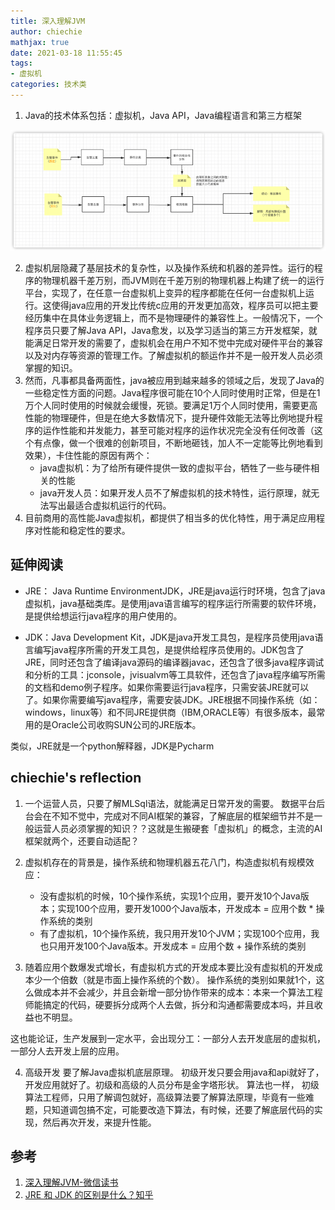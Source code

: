 ```yaml
---
title: 深入理解JVM
author: chiechie
mathjax: true
date: 2021-03-18 11:55:45
tags:
- 虚拟机
categories: 技术类
---
```


1. Java的技术体系包括：虚拟机，Java API，Java编程语言和第三方框架

![图1-Java的技术体系](img.png)

2. 虚拟机层隐藏了基层技术的复杂性，以及操作系统和机器的差异性。运行的程序的物理机器千差万别，而JVM则在千差万别的物理机器上构建了统一的运行平台，实现了，在任意一台虚拟机上变异的程序都能在任何一台虚拟机上运行。这使得java应用的开发比传统c应用的开发更加高效，程序员可以把主要经历集中在具体业务逻辑上，而不是物理硬件的兼容性上。一般情况下，一个程序员只要了解Java API，Java愈发，以及学习适当的第三方开发框架，就能满足日常开发的需要了，虚拟机会在用户不知不觉中完成对硬件平台的兼容以及对内存等资源的管理工作。了解虚拟机的额运作并不是一般开发人员必须掌握的知识。
3. 然而，凡事都具备两面性，java被应用到越来越多的领域之后，发现了Java的一些稳定性方面的问题。Java程序很可能在10个人同时使用时正常，但是在1万个人同时使用的时候就会缓慢，死锁。要满足1万个人同时使用，需要更高性能的物理硬件，但是在绝大多数情况下，提升硬件效能无法等比例地提升程序的运作性能和并发能力，甚至可能对程序的运作状况完全没有任何改善（这个有点像，做一个很难的创新项目，不断地砸钱，加人不一定能等比例地看到效果），卡住性能的原因有两个：
   - java虚拟机：为了给所有硬件提供一致的虚拟平台，牺牲了一些与硬件相关的性能
   - java开发人员：如果开发人员不了解虚拟机的技术特性，运行原理，就无法写出最适合虚拟机运行的代码。
4. 目前商用的高性能Java虚拟机，都提供了相当多的优化特性，用于满足应用程序对性能和稳定性的要求。
   
## 延伸阅读

- JRE： Java Runtime EnvironmentJDK，JRE是java运行时环境，包含了java虚拟机，java基础类库。是使用java语言编写的程序运行所需要的软件环境，是提供给想运行java程序的用户使用的。

- JDK：Java Development Kit，JDK是java开发工具包，是程序员使用java语言编写java程序所需的开发工具包，是提供给程序员使用的。JDK包含了JRE，同时还包含了编译java源码的编译器javac，还包含了很多java程序调试和分析的工具：jconsole，jvisualvm等工具软件，还包含了java程序编写所需的文档和demo例子程序。如果你需要运行java程序，只需安装JRE就可以了。如果你需要编写java程序，需要安装JDK。JRE根据不同操作系统（如：windows，linux等）和不同JRE提供商（IBM,ORACLE等）有很多版本，最常用的是Oracle公司收购SUN公司的JRE版本。

类似，JRE就是一个python解释器，JDK是Pycharm


## chiechie's reflection

1. 一个运营人员，只要了解MLSql语法，就能满足日常开发的需要。
数据平台后台会在不知不觉中，完成对不同AI框架的兼容，了解底层的框架细节并不是一般运营人员必须掌握的知识？？这就是生搬硬套「虚拟机」的概念，主流的AI框架就两个，还要自动适配？

2. 虚拟机存在的背景是，操作系统和物理机器五花八门，构造虚拟机有规模效应：

    - 没有虚拟机的时候，10个操作系统，实现1个应用，要开发10个Java版本；实现100个应用，要开发1000个Java版本，开发成本 = 应用个数  * 操作系统的类别
    - 有了虚拟机，10个操作系统，我只用开发10个JVM；实现100个应用，我也只用开发100个Java版本。开发成本 = 应用个数 + 操作系统的类别

3. 随着应用个数爆发式增长，有虚拟机方式的开发成本要比没有虚拟机的开发成本少一个倍数（就是市面上操作系统的个数）。
操作系统的类别如果就1个，这么做成本并不会减少，并且会新增一部分协作带来的成本：本来一个算法工程师能搞定的代码，硬要拆分成两个人去做，拆分和沟通都需要成本吗，并且收益也不明显。

这也能论证，生产发展到一定水平，会出现分工：一部分人去开发底层的虚拟机，一部分人去开发上层的应用。

4. 高级开发 要了解Java虚拟机底层原理。 初级开发只要会用java和api就好了，开发应用就好了。初级和高级的人员分布是金字塔形状。
算法也一样， 初级算法工程师，只用了解调包就好，高级算法要了解算法原理，毕竟有一些难题，只知道调包搞不定，可能要改造下算法，有时候，还要了解底层代码的实现，然后再次开发，来提升性能。



## 参考
1. [深入理解JVM-微信读书](https://weread.qq.com/web/reader/9b832f305933f09b86bd2a9kecc32f3013eccbc87e4b62e)
2. [JRE 和 JDK 的区别是什么？知乎](https://www.zhihu.com/question/20317448/answer/14737358)